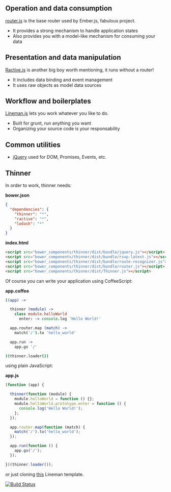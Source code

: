 ## Operation and data consumption

[router.js](https://github.com/tildeio/router.js) is the base router used by Ember.js, fabulous project.

  - It provides a strong mechanism to handle application states
  - Also provides you with a model-like mechanism for consuming your data

## Presentation and data manipulation

[Ractive.js](http://ractivejs.org/) is another big boy worth mentioning, it runs without a router!

  - It includes data binding and event management
  - It uses raw objects as model data sources

## Workflow and boilerplates

[Lineman.js](http://linemanjs.com/) lets you work whatever you like to do.

  - Built for grunt, run anything you want
  - Organizing your source code is your responsability

## Common utilities

  - [jQuery](http://jquery.com/) used for DOM, Promises, Events, etc.

## Thinner

In order to work, thinner needs:

**bower.json**
```json
{
  "dependencies": {
    "thinner": "*",
    "ractive": "*",
    "lodash": "*"
  }
}
```

**index.html**

```html
<script src="bower_components/thinner/dist/bundle/jquery.js"></script>
<script src="bower_components/thinner/dist/bundle/rsvp-latest.js"></script>
<script src="bower_components/thinner/dist/bundle/route-recognizer.js"></script>
<script src="bower_components/thinner/dist/bundle/router.js"></script>
<script src="bower_components/thinner/dist/Thinner.js"></script>
```

Of course you can write your application using CoffeeScript:

**app.coffee**

```coffeescript
((app) ->

  thinner (module) ->
    class module.helloWorld
      enter: -> console.log 'Hello World!'

  app.router.map (match) ->
    match('/').to 'hello_world'

  app.run ->
    app.go '/'

)(thinner.loader())
```

using plain JavaScript:

**app.js**

```javascript
(function (app) {

  thinner(function (module) {
    module.helloWorld = function () {};
    module.helloWorld.prototype.enter = function () {
      console.log('Hello World!');
    };
  });

  app.router.map(function (match) {
    match('/').to('hello_world');
  });

  app.run(function () {
    app.go('/');
  });

})(thinner.loader());
```

or just cloning [this](https://github.com/pateketrueke/lineman-template) Lineman template.

[![Build Status](https://travis-ci.org/pateketrueke/thinner.png)](https://travis-ci.org/pateketrueke/thinner)
